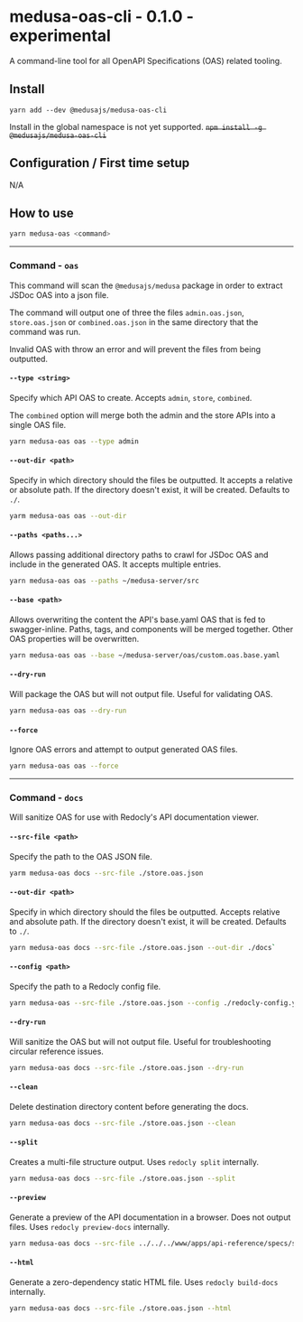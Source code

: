 # medusa-oas-cli - 0.1.0 - experimental

A command-line tool for all OpenAPI Specifications (OAS) related tooling.

## Install

`yarn add --dev @medusajs/medusa-oas-cli`

Install in the global namespace is not yet supported.
~~`npm install -g @medusajs/medusa-oas-cli`~~

## Configuration / First time setup

N/A

## How to use

```bash
yarn medusa-oas <command>
```

---

### Command - `oas`

This command will scan the `@medusajs/medusa` package in order to extract JSDoc OAS into a json file.

The command will output one of three the files `admin.oas.json`, `store.oas.json` or `combined.oas.json` in the same
directory that the command was run.

Invalid OAS with throw an error and will prevent the files from being outputted.

#### `--type <string>`

Specify which API OAS to create. Accepts `admin`, `store`, `combined`.

The `combined` option will merge both the admin and the store APIs into a single OAS file.

```bash
yarn medusa-oas oas --type admin
```

#### `--out-dir <path>`

Specify in which directory should the files be outputted. It accepts a relative or absolute path.
If the directory doesn't exist, it will be created. Defaults to `./`.

```bash
yarm medusa-oas oas --out-dir
```

#### `--paths <paths...>`

Allows passing additional directory paths to crawl for JSDoc OAS and include in the generated OAS.
It accepts multiple entries.

```bash
yarn medusa-oas oas --paths ~/medusa-server/src
```

#### `--base <path>`

Allows overwriting the content the API's base.yaml OAS that is fed to swagger-inline.
Paths, tags, and components will be merged together. Other OAS properties will be overwritten.

```bash
yarn medusa-oas oas --base ~/medusa-server/oas/custom.oas.base.yaml
```

#### `--dry-run`

Will package the OAS but will not output file. Useful for validating OAS.

```bash
yarn medusa-oas oas --dry-run
```

#### `--force`

Ignore OAS errors and attempt to output generated OAS files.

```bash
yarn medusa-oas oas --force
```

---

### Command - `docs`

Will sanitize OAS for use with Redocly's API documentation viewer.

#### `--src-file <path>`

Specify the path to the OAS JSON file.

```bash
yarm medusa-oas docs --src-file ./store.oas.json
```

#### `--out-dir <path>`

Specify in which directory should the files be outputted. Accepts relative and absolute path.
If the directory doesn't exist, it will be created. Defaults to `./`.

```bash
yarn medusa-oas docs --src-file ./store.oas.json --out-dir ./docs`
```

#### `--config <path>`

Specify the path to a Redocly config file.

```bash
yarn medusa-oas --src-file ./store.oas.json --config ./redocly-config.yaml
```

#### `--dry-run`

Will sanitize the OAS but will not output file. Useful for troubleshooting circular reference issues.

```bash
yarn medusa-oas docs --src-file ./store.oas.json --dry-run
```

#### `--clean`

Delete destination directory content before generating the docs.

```bash
yarn medusa-oas docs --src-file ./store.oas.json --clean
```

#### `--split`

Creates a multi-file structure output. Uses `redocly split` internally.

```bash
yarn medusa-oas docs --src-file ./store.oas.json --split
```

#### `--preview`

Generate a preview of the API documentation in a browser. Does not output files. Uses `redocly preview-docs` internally.

```bash
yarn medusa-oas docs --src-file ../../../www/apps/api-reference/specs/store.oas.json --preview
```

#### `--html`

Generate a zero-dependency static HTML file. Uses `redocly build-docs` internally.

```bash
yarn medusa-oas docs --src-file ./store.oas.json --html
```
